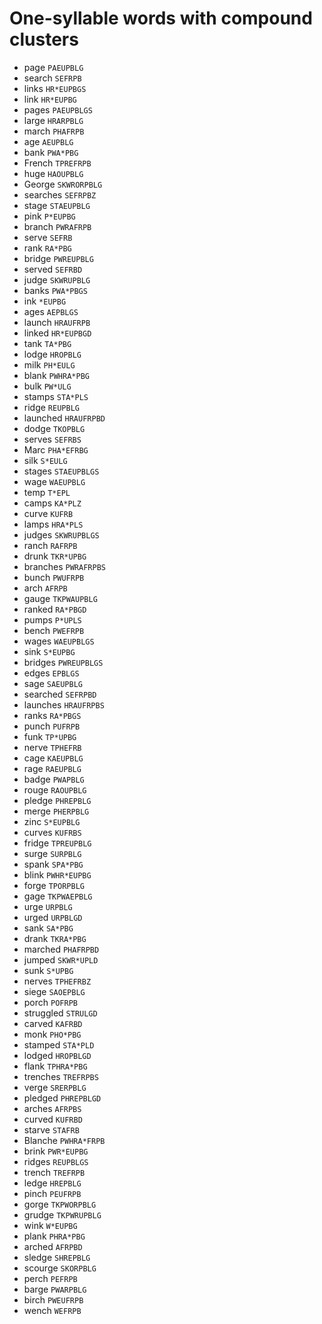 # One-syllable words with compound clusters

* page `PAEUPBLG`
* search `SEFRPB`
* links `HR*EUPBGS`
* link `HR*EUPBG`
* pages `PAEUPBLGS`
* large `HRARPBLG`
* march `PHAFRPB`
* age `AEUPBLG`
* bank `PWA*PBG`
* French `TPREFRPB`
* huge `HAOUPBLG`
* George `SKWRORPBLG`
* searches `SEFRPBZ`
* stage `STAEUPBLG`
* pink `P*EUPBG`
* branch `PWRAFRPB`
* serve `SEFRB`
* rank `RA*PBG`
* bridge `PWREUPBLG`
* served `SEFRBD`
* judge `SKWRUPBLG`
* banks `PWA*PBGS`
* ink `*EUPBG`
* ages `AEPBLGS`
* launch `HRAUFRPB`
* linked `HR*EUPBGD`
* tank `TA*PBG`
* lodge `HROPBLG`
* milk `PH*EULG`
* blank `PWHRA*PBG`
* bulk `PW*ULG`
* stamps `STA*PLS`
* ridge `REUPBLG`
* launched `HRAUFRPBD`
* dodge `TKOPBLG`
* serves `SEFRBS`
* Marc `PHA*EFRBG`
* silk `S*EULG`
* stages `STAEUPBLGS`
* wage `WAEUPBLG`
* temp `T*EPL`
* camps `KA*PLZ`
* curve `KUFRB`
* lamps `HRA*PLS`
* judges `SKWRUPBLGS`
* ranch `RAFRPB`
* drunk `TKR*UPBG`
* branches `PWRAFRPBS`
* bunch `PWUFRPB`
* arch `AFRPB`
* gauge `TKPWAUPBLG`
* ranked `RA*PBGD`
* pumps `P*UPLS`
* bench `PWEFRPB`
* wages `WAEUPBLGS`
* sink `S*EUPBG`
* bridges `PWREUPBLGS`
* edges `EPBLGS`
* sage `SAEUPBLG`
* searched `SEFRPBD`
* launches `HRAUFRPBS`
* ranks `RA*PBGS`
* punch `PUFRPB`
* funk `TP*UPBG`
* nerve `TPHEFRB`
* cage `KAEUPBLG`
* rage `RAEUPBLG`
* badge `PWAPBLG`
* rouge `RAOUPBLG`
* pledge `PHREPBLG`
* merge `PHERPBLG`
* zinc `S*EUPBLG`
* curves `KUFRBS`
* fridge `TPREUPBLG`
* surge `SURPBLG`
* spank `SPA*PBG`
* blink `PWHR*EUPBG`
* forge `TPORPBLG`
* gage `TKPWAEPBLG`
* urge `URPBLG`
* urged `URPBLGD`
* sank `SA*PBG`
* drank `TKRA*PBG`
* marched `PHAFRPBD`
* jumped `SKWR*UPLD`
* sunk `S*UPBG`
* nerves `TPHEFRBZ`
* siege `SAOEPBLG`
* porch `POFRPB`
* struggled `STRULGD`
* carved `KAFRBD`
* monk `PHO*PBG`
* stamped `STA*PLD`
* lodged `HROPBLGD`
* flank `TPHRA*PBG`
* trenches `TREFRPBS`
* verge `SRERPBLG`
* pledged `PHREPBLGD`
* arches `AFRPBS`
* curved `KUFRBD`
* starve `STAFRB`
* Blanche `PWHRA*FRPB`
* brink `PWR*EUPBG`
* ridges `REUPBLGS`
* trench `TREFRPB`
* ledge `HREPBLG`
* pinch `PEUFRPB`
* gorge `TKPWORPBLG`
* grudge `TKPWRUPBLG`
* wink `W*EUPBG`
* plank `PHRA*PBG`
* arched `AFRPBD`
* sledge `SHREPBLG`
* scourge `SKORPBLG`
* perch `PEFRPB`
* barge `PWARPBLG`
* birch `PWEUFRPB`
* wench `WEFRPB`
